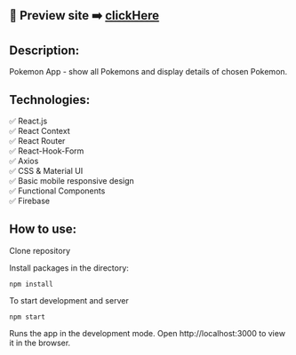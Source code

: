 ## 🎥 Preview site :arrow_right: [clickHere](https://pokemons-search-app.web.app/)

## Description:

Pokemon App - show all Pokemons and display details of chosen Pokemon.

## Technologies:

:white_check_mark: React.js
<br>
:white_check_mark: React Context
<br>
:white_check_mark: React Router
<br>
:white_check_mark: React-Hook-Form
<br>
:white_check_mark: Axios
<br>
:white_check_mark: CSS & Material UI
<br>
:white_check_mark: Basic mobile responsive design
<br>
:white_check_mark: Functional Components
<br>
:white_check_mark: Firebase
<br>

## How to use:

Clone repository

Install packages in the directory:

```
npm install
```

To start development and server

```
npm start
```

Runs the app in the development mode.
Open http://localhost:3000 to view it in the browser.
